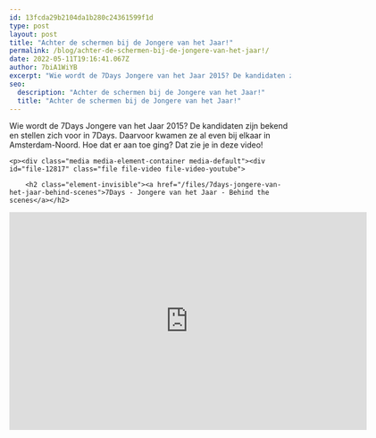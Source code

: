 ```yaml
---
id: 13fcda29b2104da1b280c24361599f1d
type: post
layout: post
title: "Achter de schermen bij de Jongere van het Jaar!"
permalink: /blog/achter-de-schermen-bij-de-jongere-van-het-jaar!/
date: 2022-05-11T19:16:41.067Z
author: 7biA1WiYB
excerpt: "Wie wordt de 7Days Jongere van het Jaar 2015? De kandidaten zijn bekend en stellen zich voor in 7Days. Daarvoor kwamen ze al even bij elkaar in Amsterdam-Noord. Hoe dat er aan toe ging? Dat zie je in deze video!  "
seo:
  description: "Achter de schermen bij de Jongere van het Jaar!"
  title: "Achter de schermen bij de Jongere van het Jaar!"
---
```

Wie wordt de 7Days Jongere van het Jaar 2015? De kandidaten zijn bekend en stellen zich voor in 7Days. Daarvoor kwamen ze al even bij elkaar in Amsterdam-Noord. Hoe dat er aan toe ging? Dat zie je in deze video!  

    <p><div class="media media-element-container media-default"><div id="file-12817" class="file file-video file-video-youtube">

        <h2 class="element-invisible"><a href="/files/7days-jongere-van-het-jaar-behind-scenes">7Days - Jongere van het Jaar - Behind the scenes</a></h2>
    
  
  <div class="content">
    <div class="media-youtube-video media-element file-default media-youtube-1">
  <iframe class="media-youtube-player" width="640" height="390" title="7Days - Jongere van het Jaar - Behind the scenes" src="https://www.youtube.com/embed/4nLzQp9lFok?wmode=opaque&controls=" name="7Days - Jongere van het Jaar - Behind the scenes" frameborder="0" allowfullscreen="">Video van 7Days - Jongere van het Jaar - Behind the scenes</iframe>
</div>
  </div>

  
</div>
</div>  
